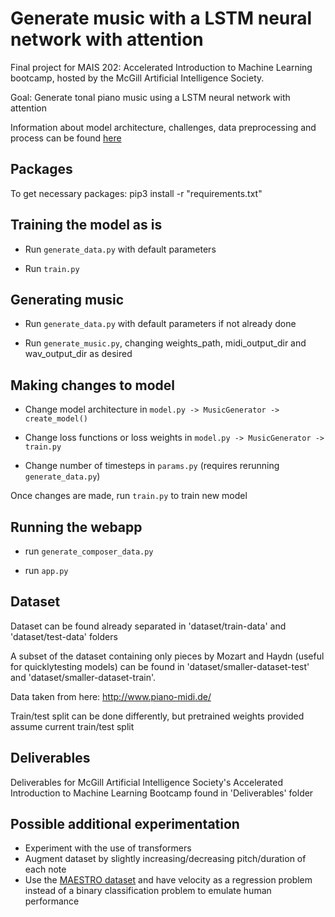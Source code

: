 # Generate music with a LSTM neural network with attention
Final project for MAIS 202: Accelerated Introduction to Machine Learning bootcamp, hosted by the McGill Artificial Intelligence Society.

Goal: Generate tonal piano music using a LSTM neural network with attention

Information about model architecture, challenges, data preprocessing and process can be found [here](https://devpost.com/software/generate-music)
## Packages
To get necessary packages: pip3 install -r "requirements.txt"

## Training the model as is
- Run `generate_data.py` with default parameters

- Run `train.py`

## Generating music
- Run `generate_data.py` with default parameters if not already done

- Run `generate_music.py`, changing weights_path, midi_output_dir and wav_output_dir as desired

## Making changes to model
- Change model architecture in `model.py -> MusicGenerator -> create_model()`

- Change loss functions or loss weights in `model.py -> MusicGenerator -> train.py`

- Change number of timesteps in `params.py` (requires rerunning `generate_data.py`)

Once changes are made, run `train.py` to train new model

## Running the webapp
- run `generate_composer_data.py`

- run `app.py`

## Dataset
Dataset can be found already separated in 'dataset/train-data' and 'dataset/test-data' folders

A subset of the dataset containing only pieces by Mozart and Haydn (useful for quicklytesting models) can be found in 'dataset/smaller-dataset-test' and 'dataset/smaller-dataset-train'. 

Data taken from here: http://www.piano-midi.de/

Train/test split can be done differently, but pretrained weights provided assume current train/test split

## Deliverables
Deliverables for McGill Artificial Intelligence Society's Accelerated Introduction to Machine Learning Bootcamp found in 'Deliverables' folder

## Possible additional experimentation
- Experiment with the use of transformers
- Augment dataset by slightly increasing/decreasing pitch/duration of each note
- Use the [MAESTRO dataset](https://magenta.tensorflow.org/datasets/maestro) and have velocity as a regression problem instead of a binary classification problem to emulate human performance
